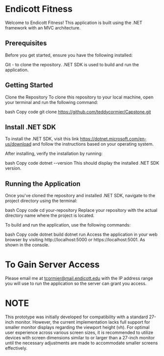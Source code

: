 # Endicott Fitness
Welcome to Endicott Fitness! This application is built using the .NET framework with an MVC architecture.

## Prerequisites
Before you get started, ensure you have the following installed:

Git - to clone the repository.
.NET SDK is used to build and run the application.

## Getting Started
Clone the Repository
To clone this repository to your local machine, open your terminal and run the following command:

bash
Copy code
git clone https://github.com/teddycormier/Capstone.git

## Install .NET SDK
To install the .NET SDK, visit this link https://dotnet.microsoft.com/en-us/download and follow the instructions based on your operating system.

After installing, verify the installation by running:

bash
Copy code
dotnet --version
This should display the installed .NET SDK version.

## Running the Application
Once you've cloned the repository and installed .NET SDK, navigate to the project directory using the terminal:

bash
Copy code
cd your-repository
Replace your repository with the actual directory name where the project is located.

To build and run the application, use the following commands:

bash
Copy code
dotnet build
dotnet run
Access the application in your web browser by visiting http://localhost:5000 or https://localhost:5001. As shown in the console.

# To Gain Server Access
Please email me at tcormier@mail.endicott.edu with the IP address range you will use to run the application so the server can grant you access.

# NOTE
This prototype was initially developed for compatibility with a standard 27-inch monitor. However, the current implementation lacks full support for smaller monitor displays regarding the viewport height (vh). For optimal user experience across various screen sizes, it is recommended to utilize devices with screen dimensions similar to or larger than a 27-inch monitor until the necessary adjustments are made to accommodate smaller screens effectively. 

